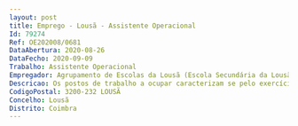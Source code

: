 ```yaml
--- 
layout: post
title: Emprego - Lousã - Assistente Operacional
Id: 79274
Ref: OE202008/0681
DataAbertura: 2020-08-26
DataFecho: 2020-09-09
Trabalho: Assistente Operacional
Empregador: Agrupamento de Escolas da Lousã (Escola Secundária da Lousã - Sede)
Descricao: Os postos de trabalho a ocupar caracterizam se pelo exercício de funçõescorrespondentes à categoria de assistente operacional, tal como descrito noAnexo referido no n.º 2 do artigo 88.º da LTFP, e de acordo com as atividadesinerentes às de auxiliar de ação educativa, de acordo designadamente com oseguinte perfil de competências a) Exercer as tarefas de atendimento e encaminhamento dos utilizadores dasescolas e controlar as entradas e saídas da escola b) Prestar informações, utilizar equipamentos de comunicação, incluindoestabelecer ligações telefónicas, receber e transmitir mensagens c) Providenciar a limpeza, arrumação, conservação e boa utilização dasinstalações, bem como do material e equipamento didático e informáticonecessário ao desenvolvimento do processo educativo d) Exercer atividades de apoio aos serviços de ação social escolar, laboratórios,refeitório, bar e bibliotecas escolares, de modo a permitir o seu normalfuncionamento e) Reproduzir documentos com utilização de equipamento próprio, assegurandoa sua manutenção e gestão de stocks necessários ao seu funcionamento f) Participar com os docentes no acompanhamento das crianças e jovens comvista a assegurar um bom ambiente educativo g) Cooperar nas atividades que visem a segurança de crianças e jovens naescola h) Prestar apoio e assistência em situações de primeiros socorros e, em caso denecessidade, acompanhar a criança ou o aluno à unidade de prestação decuidados de saúde i) Efetuar, no interior e exterior, tarefas de apoio de modo a permitir o normalfuncionamento dos serviços.
CodigoPostal: 3200-232 LOUSÃ
Concelho: Lousã
Distrito: Coimbra
--- 
```

